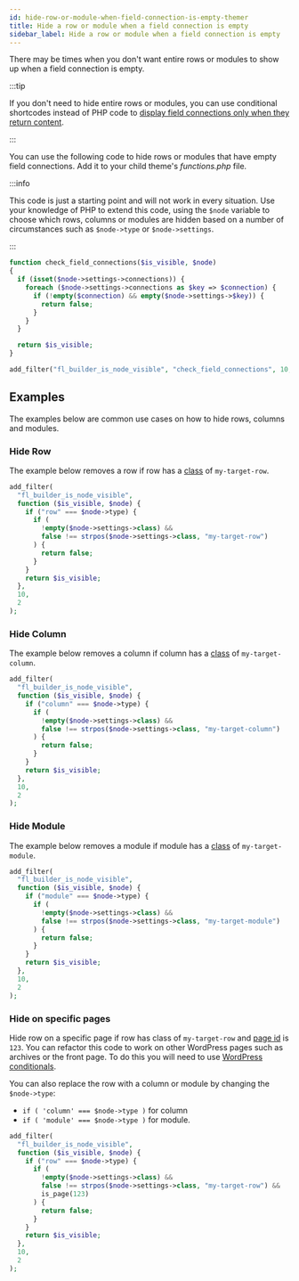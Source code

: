 ```yaml
---
id: hide-row-or-module-when-field-connection-is-empty-themer
title: Hide a row or module when a field connection is empty
sidebar_label: Hide a row or module when a field connection is empty
---
```


There may be times when you don't want entire rows or modules to show up when a field connection is empty.

:::tip

If you don't need to hide entire rows or modules, you can use conditional shortcodes instead of PHP code to [display field connections only when they return content](/beaver-themer/field-connections/conditionals/).

:::

You can use the following code to hide rows or modules that have empty field connections. Add it to your child theme's _functions.php_ file.

:::info

This code is just a starting point and will not work in every situation. Use your knowledge of PHP to extend this code, using the `$node` variable to choose which rows, columns or modules are hidden based on a number of circumstances such as `$node->type` or `$node->settings`.

:::

```php
function check_field_connections($is_visible, $node)
{
  if (isset($node->settings->connections)) {
    foreach ($node->settings->connections as $key => $connection) {
      if (!empty($connection) && empty($node->settings->$key)) {
        return false;
      }
    }
  }

  return $is_visible;
}

add_filter("fl_builder_is_node_visible", "check_field_connections", 10, 2);
```

## Examples

The examples below are common use cases on how to hide rows, columns and modules.

### Hide Row

The example below removes a row if row has a [class](/beaver-builder/layouts/advanced-tab/html-element#class) of `my-target-row`.

```php
add_filter(
  "fl_builder_is_node_visible",
  function ($is_visible, $node) {
    if ("row" === $node->type) {
      if (
        !empty($node->settings->class) &&
        false !== strpos($node->settings->class, "my-target-row")
      ) {
        return false;
      }
    }
    return $is_visible;
  },
  10,
  2
);
```

### Hide Column

The example below removes a column if column has a [class](/beaver-builder/layouts/advanced-tab/html-element#class) of `my-target-column`.

```php
add_filter(
  "fl_builder_is_node_visible",
  function ($is_visible, $node) {
    if ("column" === $node->type) {
      if (
        !empty($node->settings->class) &&
        false !== strpos($node->settings->class, "my-target-column")
      ) {
        return false;
      }
    }
    return $is_visible;
  },
  10,
  2
);
```

### Hide Module

The example below removes a module if module has a [class](/beaver-builder/layouts/advanced-tab/html-element#class) of `my-target-module`.

```php
add_filter(
  "fl_builder_is_node_visible",
  function ($is_visible, $node) {
    if ("module" === $node->type) {
      if (
        !empty($node->settings->class) &&
        false !== strpos($node->settings->class, "my-target-module")
      ) {
        return false;
      }
    }
    return $is_visible;
  },
  10,
  2
);
```

### Hide on specific pages

Hide row on a specific page if row has class of `my-target-row` and [page id](/beaver-builder/advanced-builder-techniques/shortcodes/get-the-slug-or-id-for-a-shortcode) is `123`. You can refactor this code to work on other WordPress pages such as archives or the front page. To do this you will need to use [WordPress conditionals](https://developer.wordpress.org/themes/basics/conditional-tags/).

You can also replace the row with a column or module by changing the `$node->type`:

- `if ( 'column' === $node->type )` for column
- `if ( 'module' === $node->type )` for module.

```php
add_filter(
  "fl_builder_is_node_visible",
  function ($is_visible, $node) {
    if ("row" === $node->type) {
      if (
        !empty($node->settings->class) &&
        false !== strpos($node->settings->class, "my-target-row") &&
        is_page(123)
      ) {
        return false;
      }
    }
    return $is_visible;
  },
  10,
  2
);
```
